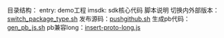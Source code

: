 
目录结构：
entry: demo工程
imsdk: sdk核心代码
脚本说明
切换内外部版本：[switch_package_type.sh](switch_package_type.sh)
发布源码：[pushgithub.sh](pushgithub.sh)
生成pb代码：[gen_pb_js.sh](imsdk%2Fgen_pb_js.sh)
pb兼容long：[insert-proto-long.js](imsdk%2Fscript%2Finsert-proto-long.js)